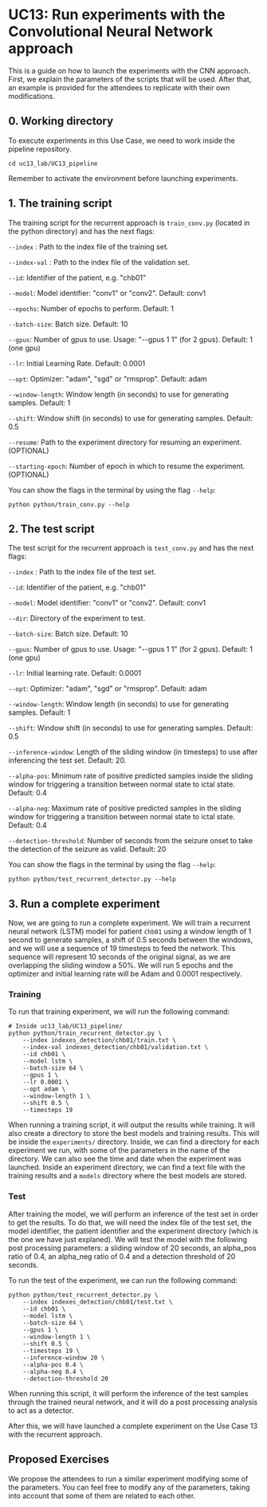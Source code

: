 # UC13: Run experiments with the Convolutional Neural Network approach
This is a guide on how to launch the experiments with the CNN approach. First, we explain the parameters of the scripts that will be used. After that, an example is provided for the attendees to replicate with their own modifications.

## 0. Working directory
To execute experiments in this Use Case, we need to work inside the pipeline repository.
```
cd uc13_lab/UC13_pipeline
```
Remember to activate the environment before launching experiments.


## 1. The training script
The training script for the recurrent approach is `train_conv.py` (located in the python directory) and has the next flags:

`--index` : Path to the index file of the training set.

`--index-val` : Path to the index file of the validation set.

`--id`: Identifier of the patient, e.g. "chb01"

`--model`: Model identifier: "conv1" or "conv2". Default: conv1

`--epochs`: Number of epochs to perform. Default: 1

`--batch-size`: Batch size. Default: 10

`--gpus`: Number of gpus to use. Usage: "--gpus 1 1" (for 2 gpus). Default: 1 (one gpu)

`--lr`: Initial Learning Rate. Default: 0.0001

`--opt`: Optimizer: "adam", "sgd" or "rmsprop". Default: adam

`--window-length`: Window length (in seconds) to use for generating samples. Default: 1

`--shift`: Window shift (in seconds) to use for generating samples. Default: 0.5

`--resume`: Path to the experiment directory for resuming an experiment. (OPTIONAL)

`--starting-epoch`: Number of epoch in which to resume the experiment. (OPTIONAL)


You can show the flags in the terminal by using the flag `--help`:
```
python python/train_conv.py --help
```


## 2. The test script
The test script for the recurrent approach is `test_conv.py` and has the next flags:

`--index` : Path to the index file of the test set.

`--id`: Identifier of the patient, e.g. "chb01"

`--model`: Model identifier: "conv1" or "conv2". Default: conv1

`--dir`: Directory of the experiment to test.

`--batch-size`: Batch size. Default: 10

`--gpus`: Number of gpus to use. Usage: "--gpus 1 1" (for 2 gpus). Default: 1 (one gpu)

`--lr`: Initial learning rate. Default: 0.0001

`--opt`: Optimizer: "adam", "sgd" or "rmsprop". Default: adam

`--window-length`: Window length (in seconds) to use for generating samples. Default: 1

`--shift`: Window shift (in seconds) to use for generating samples. Default: 0.5

`--inference-window`: Length of the sliding window (in timesteps) to use after inferencing the test set. Default: 20.

`--alpha-pos`: Minimum rate of positive predicted samples inside the sliding window for triggering a transition between normal state to ictal state. Default: 0.4

`--alpha-neg`: Maximum rate of positive predicted samples in the sliding window for triggering a transition between normal state to ictal state. Default: 0.4

`--detection-threshold`: Number of seconds from the seizure onset to take the detection of the seizure as valid. Default: 20


You can show the flags in the terminal by using the flag `--help`:
```
python python/test_recurrent_detector.py --help
```


## 3. Run a complete experiment
Now, we are going to run a complete experiment. We will train a recurrent neural network (LSTM) model for patient `ćhb01` using a window length of 1 second to generate samples, a shift of 0.5 seconds between the windows, and we will use a sequence of 19 timesteps to feed the network. This sequence will represent 10 seconds of the original signal, as we are overlapping the sliding window a 50%. We will run 5 epochs and the optimizer and initial learning rate will be Adam and 0.0001 respectively.

### Training
To run that training experiment, we will run the following command:
```
# Inside uc13_lab/UC13_pipeline/
python python/train_recurrent_detector.py \
    --index indexes_detection/chb01/train.txt \
    --index-val indexes_detection/chb01/validation.txt \
    --id chb01 \
    --model lstm \
    --batch-size 64 \
    --gpus 1 \
    --lr 0.0001 \
    --opt adam \
    --window-length 1 \
    --shift 0.5 \
    --timesteps 19
```

When running a training script, it will output the results while training.
It will also create a directory to store the best models and training results. This will be inside the `experiments/` directory. Inside, we can find a directory for each experiment we run, with some of the parameters in the name of the directory. We can also see the time and date when the experiment was launched.
Inside an experiment directory, we can find a text file with the training results and a `models` directory where the best models are stored.

### Test
After training the model, we will perform an inference of the test set in order to get the results. To do that, we will need the index file of the test set, the model identifier, the patient identifier and the experiment directory (which is the one we have just explaned).
We will test the model with the following post processing parameters: a sliding window of 20 seconds, an alpha_pos ratio of 0.4, an alpha_neg ratio of 0.4 and a detection threshold of 20 seconds.

To run the test of the experiment, we can run the following command:
```
python python/test_recurrent_detector.py \
    --index indexes_detection/chb01/test.txt \
    --id chb01 \
    --model lstm \
    --batch-size 64 \
    --gpus 1 \
    --window-length 1 \
    --shift 0.5 \
    --timesteps 19 \
    --inference-window 20 \
    --alpha-pos 0.4 \
    --alpha-neg 0.4 \
    --detection-threshold 20
```

When running this script, it will perform the inference of the test samples through the trained neural network, and it will do a post processing analysis to act as a detector.

After this, we will have launched a complete experiment on the Use Case 13 with the recurrent approach.

## Proposed Exercises
We propose the attendees to run a similar experiment modifying some of the parameters. You can feel free to modify any of the parameters, taking into account that some of them are related to each other.
